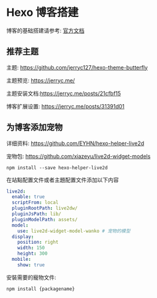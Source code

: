 # Hexo 博客搭建

博客的基础搭建请参考: [官方文档](<https://hexo.io/zh-cn/docs/index.html>)



## 推荐主题

主题: <https://github.com/jerryc127/hexo-theme-butterfly> 

主题预览: <https://jerryc.me/>

主题安装文档:<https://jerryc.me/posts/21cfbf15>

博客扩展设置: <https://jerryc.me/posts/31391d01>



## 为博客添加宠物

详细资料: <https://github.com/EYHN/hexo-helper-live2d>

宠物包: <https://github.com/xiazeyu/live2d-widget-models>



```
npm install --save hexo-helper-live2d
```

在站點配置文件或者主題配置文件添加以下内容

```yml
live2d:
  enable: true
  scriptFrom: local
  pluginRootPath: live2dw/
  pluginJsPath: lib/
  pluginModelPath: assets/
  model:
    use: live2d-widget-model-wanko # 宠物的模型
  display:
    position: right
    width: 150
    height: 300
  mobile:
    show: true
```



安裝需要的寵物文件:

```
npm install {packagename}
```







